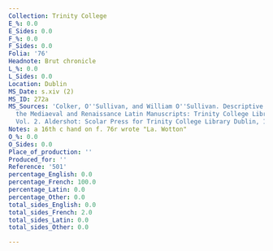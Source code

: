 ```yaml
---
Collection: Trinity College
E_%: 0.0
E_Sides: 0.0
F_%: 0.0
F_Sides: 0.0
Folia: '76'
Headnote: Brut chronicle
L_%: 0.0
L_Sides: 0.0
Location: Dublin
MS_Date: s.xiv (2)
MS_ID: 272a
MS_Sources: 'Colker, O''Sullivan, and William O''Sullivan. Descriptive Catalogue of
  the Mediaeval and Renaissance Latin Manuscripts: Trinity College Library Dublin.
  Vol. 2. Aldershot: Scolar Press for Trinity College Library Dublin, 1991.'
Notes: a 16th c hand on f. 76r wrote "La. Wotton"
O_%: 0.0
O_Sides: 0.0
Place_of_production: ''
Produced_for: ''
Reference: '501'
percentage_English: 0.0
percentage_French: 100.0
percentage_Latin: 0.0
percentage_Other: 0.0
total_sides_English: 0.0
total_sides_French: 2.0
total_sides_Latin: 0.0
total_sides_Other: 0.0

---
```

